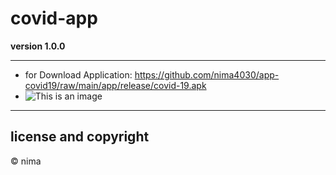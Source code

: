 # covid-app

**version 1.0.0**

---
- for Download Application: https://github.com/nima4030/app-covid19/raw/main/app/release/covid-19.apk 
- ![This is an image](https://github.com/nima4030/covid19_app/tree/art/art/Screenshot_20211212-054748.png)
---
## license and copyright
© nima

